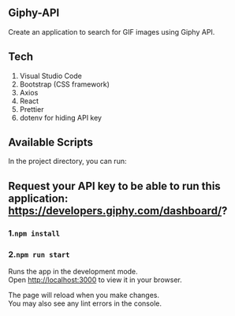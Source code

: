 ## Giphy-API
Create an application to search for GIF images using Giphy API.
## Tech 
 1. Visual Studio Code
 2. Bootstrap (CSS framework)
 3. Axios
 4. React
 5. Prettier
 6. dotenv for hiding API key
 
## Available Scripts

In the project directory, you can run:

## Request your API key to be able to run this application: https://developers.giphy.com/dashboard/?

### 1.`npm install`
### 2.`npm run start`

Runs the app in the development mode.\
Open [http://localhost:3000](http://localhost:3000) to view it in your browser.

The page will reload when you make changes.\
You may also see any lint errors in the console.

